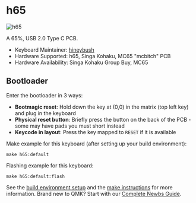 # h65

![h65](https://i.imgur.com/Q1m98Hn.png)

A 65%, USB 2.0 Type C PCB. 

* Keyboard Maintainer: [hineybush](https://github.com/hineybush)
* Hardware Supported: h65, Singa Kohaku, MC65 "mcbitch" PCB
* Hardware Availability: Singa Kohaku Group Buy, MC65

## Bootloader

Enter the bootloader in 3 ways:

* **Bootmagic reset**: Hold down the key at (0,0) in the matrix (top left key) and plug in the keyboard
* **Physical reset button**: Briefly press the button on the back of the PCB - some may have pads you must short instead
* **Keycode in layout**: Press the key mapped to `RESET` if it is available

Make example for this keyboard (after setting up your build environment):

    make h65:default

Flashing example for this keyboard:

    make h65:default:flash

See the [build environment setup](https://docs.qmk.fm/#/getting_started_build_tools) and the [make instructions](https://docs.qmk.fm/#/getting_started_make_guide) for more information. Brand new to QMK? Start with our [Complete Newbs Guide](https://docs.qmk.fm/#/newbs).
